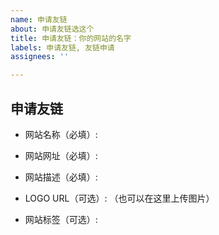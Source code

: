 ```yaml
---
name: 申请友链
about: 申请友链选这个
title: 申请友链：你的网站的名字
labels: 申请友链, 友链申请
assignees: ''

---
```


## 申请友链
- 网站名称（必填）:

- 网站网址（必填）:

- 网站描述（必填）:

- LOGO URL（可选）:
  （也可以在这里上传图片）

- 网站标签（可选）:
